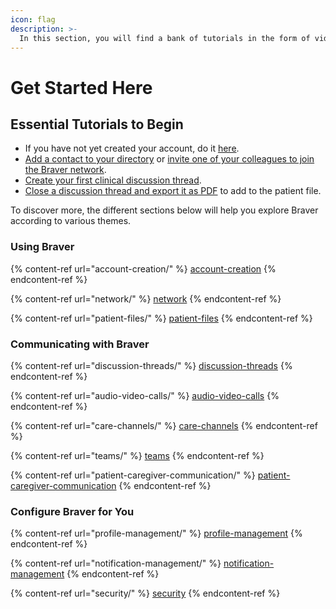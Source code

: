 ```yaml
---
icon: flag
description: >-
  In this section, you will find a bank of tutorials in the form of videos and step-by-step guides that will help you become familiar with each of Braver's features.
---
```


# Get Started Here

## Essential Tutorials to Begin

* If you have not yet created your account, do it [here](account-creation/independent-account-creation.md).
* [Add a contact to your directory](network/add-contact-to-directory.md) or [invite one of your colleagues to join the Braver network](network/invite-healthcare-professional-to-join-braver-network.md).
* [Create your first clinical discussion thread](discussion-threads/create-clinical-discussion-thread.md).
* [Close a discussion thread and export it as PDF](discussion-threads/close-and-export-discussion-thread-as-pdf.md) to add to the patient file.

To discover more, the different sections below will help you explore Braver according to various themes.

### Using Braver

{% content-ref url="account-creation/" %}
[account-creation](account-creation/)
{% endcontent-ref %}

{% content-ref url="network/" %}
[network](network/)
{% endcontent-ref %}

{% content-ref url="patient-files/" %}
[patient-files](patient-files/)
{% endcontent-ref %}

### Communicating with Braver

{% content-ref url="discussion-threads/" %}
[discussion-threads](discussion-threads/)
{% endcontent-ref %}

{% content-ref url="audio-video-calls/" %}
[audio-video-calls](audio-video-calls/)
{% endcontent-ref %}

{% content-ref url="care-channels/" %}
[care-channels](care-channels/)
{% endcontent-ref %}

{% content-ref url="teams/" %}
[teams](teams/)
{% endcontent-ref %}

{% content-ref url="patient-caregiver-communication/" %}
[patient-caregiver-communication](patient-caregiver-communication/)
{% endcontent-ref %}

### Configure Braver for You

{% content-ref url="profile-management/" %}
[profile-management](profile-management/)
{% endcontent-ref %}

{% content-ref url="notification-management/" %}
[notification-management](notification-management/)
{% endcontent-ref %}

{% content-ref url="security/" %}
[security](security/)
{% endcontent-ref %}
